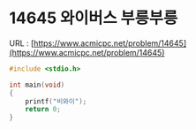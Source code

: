 # 14645 와이버스 부릉부릉

URL : [https://www.acmicpc.net/problem/14645](https://www.acmicpc.net/problem/14645)

```c
#include <stdio.h>

int main(void)
{
    printf("비와이");
    return 0;
}
```